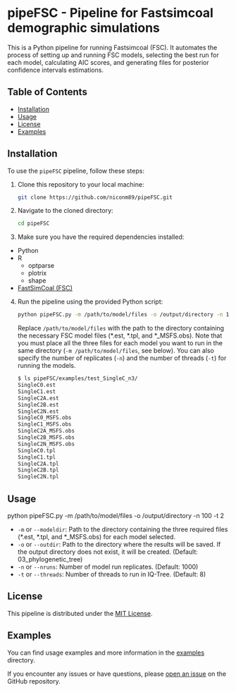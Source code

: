 # pipeFSC - Pipeline for Fastsimcoal demographic simulations 

This is a Python pipeline for running Fastsimcoal (FSC). It automates the process of setting up and running FSC models, selecting the best run for each model, calculating AIC scores, and generating files for posterior confidence intervals estimations.

## Table of Contents
- [Installation](#installation)
- [Usage](#usage)
- [License](#license)
- [Examples](#examples)

## Installation

To use the `pipeFSC` pipeline, follow these steps:

1. Clone this repository to your local machine:

    ```bash
    git clone https://github.com/niconm89/pipeFSC.git
    ```

2. Navigate to the cloned directory:

    ```bash
    cd pipeFSC
    ```

3. Make sure you have the required dependencies installed:

- Python
- R
    - optparse
    - plotrix
    - shape
- [FastSimCoal (FSC)](http://cmpg.unibe.ch/software/fastsimcoal2/)

4. Run the pipeline using the provided Python script:
    ```bash
    python pipeFSC.py -m /path/to/model/files -o /output/directory -n 100 -t 2
    ```
    Replace `/path/to/model/files` with the path to the directory containing the necessary FSC model files (*.est, *.tpl, and *_MSFS.obs). Note that you must place all the three files for each model you want to run in the same directory (`-m /path/to/model/files`, see below). You can also specify the number of replicates (`-n`) and the number of threads (`-t`) for running the models.
    ```bash
    $ ls pipeFSC/examples/test_SingleC_n3/
    SingleC0.est
    SingleC1.est
    SingleC2A.est
    SingleC2B.est
    SingleC2N.est
    SingleC0_MSFS.obs
    SingleC1_MSFS.obs
    SingleC2A_MSFS.obs
    SingleC2B_MSFS.obs
    SingleC2N_MSFS.obs
    SingleC0.tpl
    SingleC1.tpl
    SingleC2A.tpl
    SingleC2B.tpl
    SingleC2N.tpl
    ```

## Usage

python pipeFSC.py -m /path/to/model/files -o /output/directory -n 100 -t 2

- `-m` or `--modeldir`: Path to the directory containing the three required files (*.est, *.tpl, and *_MSFS.obs) for each model selected.
- `-o` or `--outdir`: Path to the directory where the results will be saved. If the output directory does not exist, it will be created. (Default: 03_phylogenetic_tree)
- `-n` or `--nruns`: Number of model run replicates. (Default: 1000)
- `-t` or `--threads`: Number of threads to run in IQ-Tree. (Default: 8)

## License

This pipeline is distributed under the [MIT License](LICENSE).

## Examples

You can find usage examples and more information in the [examples](examples/) directory.

If you encounter any issues or have questions, please [open an issue](https://github.com/niconm89/pipeFSC/issues) on the GitHub repository.
